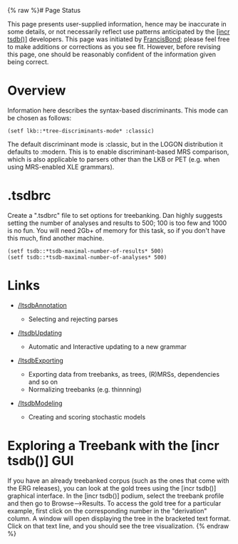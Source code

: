 {% raw %}# Page Status

This page presents user-supplied information, hence may be inaccurate in
some details, or not necessarily reflect use patterns anticipated by the
[\[incr tsdb()\]](http://www.delph-in.net/itsdb) developers. This page
was initiated by [FrancisBond](https://delph-in.github.io/docs/garage/FrancisBond); please feel free to make
additions or corrections as you see fit. However, before revising this
page, one should be reasonably confident of the information given being
correct.

# Overview

Information here describes the syntax-based discriminants. This mode can
be chosen as follows:

    (setf lkb::*tree-discriminants-mode* :classic)

The default discriminant mode is :classic, but in the LOGON distribution
it defaults to :modern. This is to enable discriminant-based MRS
comparison, which is also applicable to parsers other than the LKB or
PET (e.g. when using MRS-enabled XLE grammars).

# .tsdbrc

Create a ".tsdbrc" file to set options for treebanking. Dan highly
suggests setting the number of analyses and results to 500; 100 is too
few and 1000 is no fun. You will need 2Gb+ of memory for this task, so
if you don't have this much, find another machine.

    (setf tsdb::*tsdb-maximal-number-of-results* 500)
    (setf tsdb::*tsdb-maximal-number-of-analyses* 500)

# Links

- [/ItsdbAnnotation](https://delph-in.github.io/docs/tools/ItsdbTreebanking_ItsdbAnnotation)
  
  - Selecting and rejecting parses
- [/ItsdbUpdating](https://delph-in.github.io/docs/tools/ItsdbTreebanking_ItsdbUpdating)
  
  - Automatic and Interactive updating to a new grammar
- [/ItsdbExporting](https://delph-in.github.io/docs/tools/ItsdbTreebanking_ItsdbExporting)
  
  - Exporting data from treebanks, as trees, (R)MRSs, dependencies
and so on
  - Normalizing treebanks (e.g. thinnning)
- [/ItsdbModeling](https://delph-in.github.io/docs/tools/ItsdbTreebanking_ItsdbModeling)
  
  - Creating and scoring stochastic models

# Exploring a Treebank with the [incr tsdb()] GUI

If you have an already treebanked corpus (such as the ones that come with the ERG releases), you can look at the gold trees using the [incr tsdb()] graphical interface. In the [incr tsdb()] podium, select the treebank profile and then go to Browse-->Results. To access the gold tree for a particular example, first click on the corresponding number in the "derivation" column. A window will open displaying the tree in the bracketed text format. Click on that text line, and you should see the tree visualization.
<update date omitted for speed>{% endraw %}